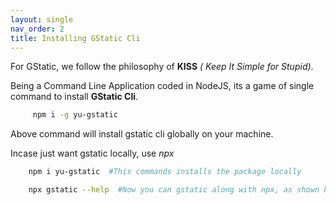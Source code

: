 ```yaml
---
layout: single
nav_order: 2
title: Installing GStatic Cli
---
```




For GStatic, we follow the philosophy of **KISS** *( Keep It Simple for Stupid)*.

Being a Command Line Application coded in NodeJS, its a game of single command to install **GStatic Cli**.
```bash 
     npm i -g yu-gstatic 
```
Above command will install gstatic cli globally on your machine.

Incase just want gstatic locally, use *npx*
```bash
    npm i yu-gstatic  #This commands installs the package locally

    npx gstatic --help  #Now you can gstatic along with npx, as shown here
```    




